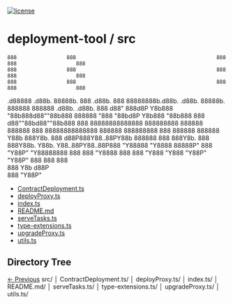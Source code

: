 
[![license](https://img.shields.io/github/license/jamesisaac/react-native-background-task.svg)](https://opensource.org/licenses/MIT)


# deployment-tool / src

    888                888                                             888        888                   888 
    888                888                                             888        888                   888 
    888                888                                             888        888                   888 
.d88888 .d88b. 88888b. 888 .d88b. 888  88888888b.d88b.  .d88b. 88888b. 888888     888888 .d88b.  .d88b. 888 
d88" 888d8P  Y8b888 "88b888d88""88b888  888888 "888 "88bd8P  Y8b888 "88b888        888   d88""88bd88""88b888 
888  88888888888888  888888888  888888  888888  888  88888888888888  888888  888888888   888  888888  888888 
Y88b 888Y8b.    888 d88P888Y88..88PY88b 888888  888  888Y8b.    888  888Y88b.      Y88b. Y88..88PY88..88P888 
"Y88888 "Y8888 88888P" 888 "Y88P"  "Y88888888  888  888 "Y8888 888  888 "Y888      "Y888 "Y88P"  "Y88P" 888 
               888                     888                                                                  
               888                Y8b d88P                                                                  
               888                 "Y88P"                                                                   



 - [ContractDeployment.ts](./ContractDeployment.ts) - [deployProxy.ts](./deployProxy.ts) - [index.ts](./index.ts) - [README.md](./README.md) - [serveTasks.ts](./serveTasks.ts) - [type-extensions.ts](./type-extensions.ts) - [upgradeProxy.ts](./upgradeProxy.ts) - [utils.ts](./utils.ts)
## Directory Tree
[<- Previous](https://github.com/marc-aurele-besner/deployment-tool.git)
src/
   │   ContractDeployment.ts/
   │   deployProxy.ts/
   │   index.ts/
   │   README.md/
   │   serveTasks.ts/
   │   type-extensions.ts/
   │   upgradeProxy.ts/
   │   utils.ts/

